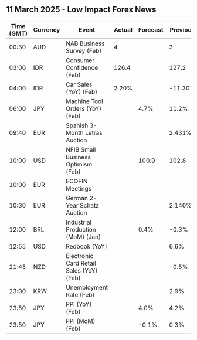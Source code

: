 ## 11 March 2025 - Low Impact Forex News

| Time (GMT) | Currency | Event | Actual | Forecast | Previous |
|------|----------|-------|--------|----------|----------|
| 00:30 | AUD | NAB Business Survey (Feb) | 4 |  | 3 |
| 03:00 | IDR | Consumer Confidence (Feb) | 126.4 |  | 127.2 |
| 04:00 | IDR | Car Sales (YoY) (Feb) | 2.20% |  | -11.30% |
| 06:00 | JPY | Machine Tool Orders (YoY) (Feb) |  | 4.7% | 11.2% |
| 09:40 | EUR | Spanish 3-Month Letras Auction |  |  | 2.431% |
| 10:00 | USD | NFIB Small Business Optimism (Feb) |  | 100.9 | 102.8 |
| 10:00 | EUR | ECOFIN Meetings |  |  |  |
| 10:30 | EUR | German 2-Year Schatz Auction |  |  | 2.140% |
| 12:00 | BRL | Industrial Production (MoM) (Jan) |  | 0.4% | -0.3% |
| 12:55 | USD | Redbook (YoY) |  |  | 6.6% |
| 21:45 | NZD | Electronic Card Retail Sales (YoY) (Feb) |  |  | -0.5% |
| 23:00 | KRW | Unemployment Rate (Feb) |  |  | 2.9% |
| 23:50 | JPY | PPI (YoY) (Feb) |  | 4.0% | 4.2% |
| 23:50 | JPY | PPI (MoM) (Feb) |  | -0.1% | 0.3% |
